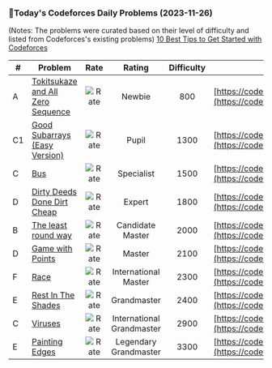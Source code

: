 ### 🌟Today's Codeforces Daily Problems (2023-11-26)
(Notes: The problems were curated based on their level of difficulty and listed from Codeforces's existing problems)
[10 Best Tips to Get Started with Codeforces](https://github.com/ika9810/Codeforces-Daily-Problems/blob/main/10%20Best%20Tips%20to%20Get%20Started%20with%20Codeforces.md)

| # | Problem | Rate| Rating | Difficulty | Contest |
|---| ----- | :--------: | :----------: | :----------: | ---------- |
|A|[Tokitsukaze and All Zero Sequence](https://codeforces.com/contest/1678/problem/A)|![Rate](https://img.shields.io/badge/Newbie-800-lightgrey)|Newbie|800|[https://codeforces.com/contest/1678](https://codeforces.com/contest/1678)|
|C1|[Good Subarrays (Easy Version)](https://codeforces.com/contest/1736/problem/C1)|![Rate](https://img.shields.io/badge/Pupil-1300-brightgreen)|Pupil|1300|[https://codeforces.com/contest/1736](https://codeforces.com/contest/1736)|
|C|[Bus](https://codeforces.com/contest/172/problem/C)|![Rate](https://img.shields.io/badge/Specialist-1500-9cf)|Specialist|1500|[https://codeforces.com/contest/172](https://codeforces.com/contest/172)|
|D|[Dirty Deeds Done Dirt Cheap](https://codeforces.com/contest/1148/problem/D)|![Rate](https://img.shields.io/badge/Expert-1800-blue)|Expert|1800|[https://codeforces.com/contest/1148](https://codeforces.com/contest/1148)|
|B|[The least round way](https://codeforces.com/contest/2/problem/B)|![Rate](https://img.shields.io/badge/Candidate%20Master-2000-blueviolet)|Candidate Master|2000|[https://codeforces.com/contest/2](https://codeforces.com/contest/2)|
|D|[Game with Points](https://codeforces.com/contest/386/problem/D)|![Rate](https://img.shields.io/badge/Master-2100-orange)|Master|2100|[https://codeforces.com/contest/386](https://codeforces.com/contest/386)|
|F|[Race](https://codeforces.com/contest/241/problem/F)|![Rate](https://img.shields.io/badge/International%20Master-2300-orange)|International Master|2300|[https://codeforces.com/contest/241](https://codeforces.com/contest/241)|
|E|[Rest In The Shades](https://codeforces.com/contest/1016/problem/E)|![Rate](https://img.shields.io/badge/Grandmaster-2400-red)|Grandmaster|2400|[https://codeforces.com/contest/1016](https://codeforces.com/contest/1016)|
|C|[Viruses](https://codeforces.com/contest/1387/problem/C)|![Rate](https://img.shields.io/badge/International%20Grandmaster-2900-red)|International Grandmaster|2900|[https://codeforces.com/contest/1387](https://codeforces.com/contest/1387)|
|E|[Painting Edges](https://codeforces.com/contest/576/problem/E)|![Rate](https://img.shields.io/badge/Legendary%20Grandmaster-3300-red)|Legendary Grandmaster|3300|[https://codeforces.com/contest/576](https://codeforces.com/contest/576)|
